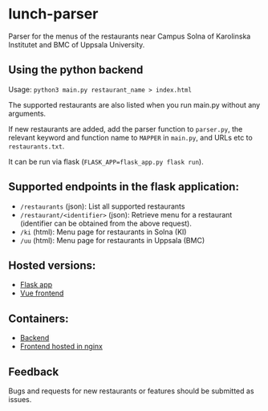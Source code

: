 lunch-parser
============

Parser for the menus of the restaurants near Campus Solna of Karolinska Institutet and BMC of Uppsala University.

## Using the python backend

Usage: `python3 main.py restaurant_name > index.html`

The supported restaurants are also listed when you run main.py without any arguments.

If new restaurants are added, add the parser function to `parser.py`, the relevant keyword and function name to `MAPPER` in `main.py`, and URLs etc to `restaurants.txt`.

It can be run via flask (`FLASK_APP=flask_app.py flask run`).

## Supported endpoints in the flask application:

- `/restaurants` (json): List all supported restaurants
- `/restaurant/<identifier>` (json): Retrieve menu for a restaurant (identifier can be obtained from the above request).
- `/ki` (html): Menu page for restaurants in Solna (KI)
- `/uu` (html): Menu page for restaurants in Uppsala (BMC)

## Hosted versions:

- [Flask app](http://scilifelab-lunches.herokuapp.com/)
- [Vue frontend](http://talavis.eu/menu/)

## Containers:

- [Backend](https://hub.docker.com/repository/docker/scilifelabdatacentre/menu-backend)
- [Frontend hosted in nginx](https://hub.docker.com/repository/docker/scilifelabdatacentre/menu-frontend)

## Feedback
Bugs and requests for new restaurants or features should be submitted as issues.
